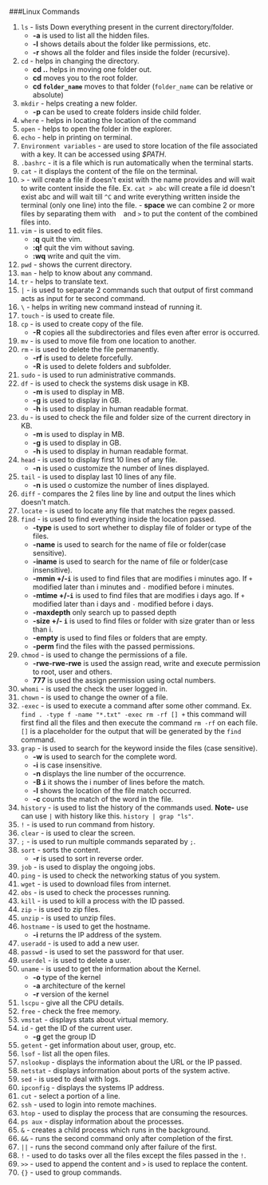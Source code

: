 ###Linux Commands

1. `ls` - lists Down everything present in the current directory/folder.
   - **-a** is used to list all the hidden files.
   - **-l** shows details about the folder like permissions, etc.
   - **-r** shows all the folder and files inside the folder (recursive).
2. `cd` - helps in changing the directory.
   - **cd ..** helps in moving one folder out.
   - **cd** moves you to the root folder.
   - **cd `folder_name`** moves to that folder (`folder_name` can be relative or absolute)
3. `mkdir` - helps creating a new folder.
   - **-p** can be used to create folders inside child folder.
4. `where` - helps in locating the location of the command
5. `open` - helps to open the folder in the explorer.
6. `echo` - help in printing on terminal.
7. `Environment variables` - are used to store location of the file associated with a key. It can be accessed using _$PATH_.
8. `.bashrc` - it is a file which is run automatically when the terminal starts.
9. `cat` - it displays the content of the file on the terminal.
10. `>` - will create a file if doesn't exist with the name provides and will wait to write content inside the file.
    Ex. `cat > abc` will create a file id doesn't exist abc and will wait till `^C` and write everything written inside the terminal (only one line) into the file. - **space** we can combine 2 or more files by separating them with ` ` and `>` to put the content of the combined files into.
11. `vim` - is used to edit files.
    - **:q** quit the vim.
    - **:q!** quit the vim without saving.
    - **:wq** write and quit the vim.
12. `pwd` - shows the current directory.
13. `man` - help to know about any command.
14. `tr` - helps to translate text.
15. `|` - is used to separate 2 commands such that output of first command acts as input for te second command.
16. `\` - helps in writing new command instead of running it.
17. `touch` - is used to create file.
18. `cp` - is used to create copy of the file.
    - **-R** copies all the subdirectories and files even after error is occurred.
19. `mv` - is used to move file from one location to another.
20. `rm` - is used to delete the file permanently.
    - **-rf** is used to delete forcefully.
    - **-R** is used to delete folders and subfolder.
21. `sudo` - is used to run administrative commands.
22. `df` - is used to check the systems disk usage in KB.
    - **-m** is used to display in MB.
    - **-g** is used to display in GB.
    - **-h** is used to display in human readable format.
23. `du` - is used to check the file and folder size of the current directory in KB.
    - **-m** is used to display in MB.
    - **-g** is used to display in GB.
    - **-h** is used to display in human readable format.
24. `head` - is used to display first 10 lines of any file.
    - **-n** is used o customize the number of lines displayed.
25. `tail` - is used to display last 10 lines of any file.
    - **-n** is used o customize the number of lines displayed.
26. `diff` - compares the 2 files line by line and output the lines which doesn't match.
27. `locate` - is used to locate any file that matches the regex passed.
28. `find` - is used to find everything inside the location passed.
    - **-type** is used to sort whether to display file of folder or type of the files.
    - **-name** is used to search for the name of file or folder(case sensitive).
    - **-iname** is used to search for the name of file or folder(case insensitive).
    - **-mmin +/-`i`** is used to find files that are modifies i minutes ago. If `+` modified later than i minutes and `-` modified before i minutes.
    - **-mtime +/-`i`** is used to find files that are modifies i days ago. If `+` modified later than i days and `-` modified before i days.
    - **-maxdepth** only search up to passed depth
    - **-size +/- `i`** is used to find files or folder with size grater than or less than i.
    - **-empty** is used to find files or folders that are empty.
    - **-perm** find the files with the passed permissions.
29. `chmod` - is used to change the permissions of a file.
    - **-rwe-rwe-rwe** is used the assign read, write and execute permission to root, user and others.
    - **777** is used the assign permission using octal numbers.
30. `whomi` - is used the check the user logged in.
31. `chown` - is used to change the owner of a file.
32. `-exec` - is used to execute a command after some other command.
    Ex. `find . -type f -name "*.txt" -exec rm -rf [] +`
    this command will first find all the files and then execute the command `rm -rf` on each file. `[]` is a placeholder for the output that will be generated by the `find` command.
33. `grap` - is used to search for the keyword inside the files (case sensitive).
    - **-w** is used to search for the complete word.
    - **-i** is case insensitive.
    - **-n** displays the line number of the occurrence.
    - **-B `i`** it shows the i number of lines before the match.
    - **-l** shows the location of the file match occurred.
    - **-c** counts the match of the word in the file.
34. `history` - is used to list the history of the commands used.
    **Note-** use can use `|` with history like this. `history | grap "ls"`.
35. `!` - is used to run command from history.
36. `clear` - is used to clear the screen.
37. `;` - is used to run multiple commands separated by `;`.
38. `sort` - sorts the content.
    - **-r** is used to sort in reverse order.
39. `job` - is used to display the ongoing jobs.
40. `ping` - is used to check the networking status of you system.
41. `wget` - is used to download files from internet.
42. `obs` - is used to check the processes running.
43. `kill` - is used to kill a process with the ID passed.
44. `zip` - is used to zip files.
45. `unzip` - is used to unzip files.
46. `hostname` - is used to get the hostname.
    - **-i** returns the IP address of the system.
47. `useradd` - is used to add a new user.
48. `passwd` - is used to set the password for that user.
49. `userdel` - is used to delete a user.
50. `uname` - is used to get the information about the Kernel.
    - **-o** type of the kernel
    - **-a** architecture of the kernel
    - **-r** version of the kernel
51. `lscpu` - give all the CPU details.
52. `free` - check the free memory.
53. `vmstat` - displays stats about virtual memory.
54. `id` - get the ID of the current user.
    - **-g** get the group ID
55. `getent` - get information about user, group, etc.
56. `lsof` - list all the open files.
57. `nslookup` - displays the information about the URL or the IP passed.
58. `netstat` - displays information about ports of the system active.
59. `sed` - is used to deal with logs.
60. `ipconfig` - displays the systems IP address.
61. `cut` - select a portion of a line.
62. `ssh` - used to login into remote machines.
63. `htop` - used to display the process that are consuming the resources.
64. `ps aux` - display information about the processes.
65. `&` - creates a child process which runs in the background.
66. `&&` - runs the second command only after completion of the first.
67. `||` - runs the second command only after failure of the first.
68. `!` - used to do tasks over all the files except the files passed in the `!`.
69. `>>` - used to append the content and `>` is used to replace the content.
70. `{}` - used to group commands.
